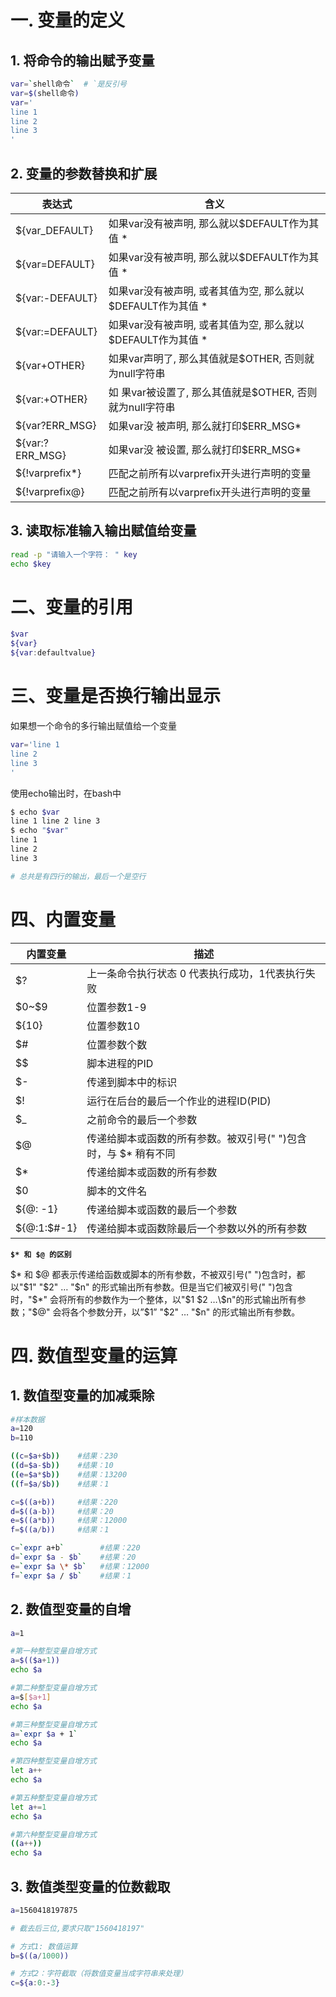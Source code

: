 # 一. 变量的定义

## 1. 将命令的输出赋予变量

```bash
var=`shell命令`  # `是反引号
var=$(shell命令) 
var='
line 1
line 2
line 3
'
```

## 2. 变量的参数替换和扩展

| 表达式          | 含义                                                         |
| --------------- | ------------------------------------------------------------ |
| ${var_DEFAULT}  | 如果var没有被声明, 那么就以$DEFAULT作为其值 *               |
| ${var=DEFAULT}  | 如果var没有被声明, 那么就以$DEFAULT作为其值 *               |
| ${var:-DEFAULT} | 如果var没有被声明, 或者其值为空, 那么就以$DEFAULT作为其值 * |
| ${var:=DEFAULT} | 如果var没有被声明, 或者其值为空, 那么就以$DEFAULT作为其值 * |
| ${var+OTHER}    | 如果var声明了, 那么其值就是$OTHER, 否则就为null字符串       |
| ${var:+OTHER}   | 如 果var被设置了, 那么其值就是$OTHER, 否则就为null字符串     |
| ${var?ERR_MSG}  | 如果var没 被声明, 那么就打印$ERR_MSG*                        |
| ${var:?ERR_MSG} | 如果var没 被设置, 那么就打印$ERR_MSG*                        |
| ${!varprefix*}  | 匹配之前所有以varprefix开头进行声明的变量                    |
| ${!varprefix@}  | 匹配之前所有以varprefix开头进行声明的变量                    |

## 3. 读取标准输入输出赋值给变量

```bash
read -p "请输入一个字符： " key
echo $key
```

# 二、变量的引用

```bash
$var
${var}
${var:defaultvalue}
```

# 三、变量是否换行输出显示

如果想一个命令的多行输出赋值给一个变量

```bash
var='line 1
line 2
line 3
'
```

使用echo输出时，在bash中

```bash
$ echo $var 
line 1 line 2 line 3
$ echo "$var"
line 1
line 2
line 3

# 总共是有四行的输出，最后一个是空行
```

# 四、内置变量

| 内置变量    | 描述                                                         |
| ----------- | ------------------------------------------------------------ |
| $?          | 上一条命令执行状态  0 代表执行成功，1代表执行失败            |
| \$0~\$9     | 位置参数1-9                                                  |
| \${10}      | 位置参数10                                                   |
| \$#         | 位置参数个数                                                 |
| \$$         | 脚本进程的PID                                                |
| \$-         | 传递到脚本中的标识                                           |
| \$!         | 运行在后台的最后一个作业的进程ID(PID)                        |
| \$_         | 之前命令的最后一个参数                                       |
| \$@         | 传递给脚本或函数的所有参数。被双引号(" ")包含时，与 \$* 稍有不同 |
| \$*         | 传递给脚本或函数的所有参数                                   |
| \$0         | 脚本的文件名                                                 |
| ${@: -1}    | 传递给脚本或函数的最后一个参数                               |
| ${@:1:$#-1} | 传递给脚本或函数除最后一个参数以外的所有参数                 |

**`$* 和 $@ 的区别`**

$* 和 $@ 都表示传递给函数或脚本的所有参数，不被双引号(" ")包含时，都以"$1" "$2" … "$n" 的形式输出所有参数。但是当它们被双引号(" ")包含时，"$*" 会将所有的参数作为一个整体，以"$1 $2 …\$n"的形式输出所有参数；"$@" 会将各个参数分开，以”\$1” "\$2" … "$n" 的形式输出所有参数。

# 四. 数值型变量的运算

## 1. 数值型变量的加减乘除

```bash
#样本数据
a=120
b=110

((c=$a+$b))    #结果：230
((d=$a-$b))    #结果：10
((e=$a*$b))    #结果：13200
((f=$a/$b))    #结果：1

c=$((a+b))     #结果：220
d=$((a-b))     #结果：20
e=$((a*b))     #结果：12000
f=$((a/b))     #结果：1

c=`expr a+b`        #结果：220
d=`expr $a - $b`    #结果：20
e=`expr $a \* $b`   #结果：12000
f=`expr $a / $b`    #结果：1
```

## 2. 数值型变量的自增

```bash
a=1

#第一种整型变量自增方式
a=$(($a+1))
echo $a

#第二种整型变量自增方式
a=$[$a+1]
echo $a

#第三种整型变量自增方式
a=`expr $a + 1`
echo $a

#第四种整型变量自增方式
let a++
echo $a

#第五种整型变量自增方式
let a+=1
echo $a

#第六种整型变量自增方式
((a++))
echo $a
```

## 3. 数值类型变量的位数截取

```bash
a=1560418197875

# 截去后三位,要求只取"1560418197"

# 方式1: 数值运算
b=$((a/1000))

# 方式2：字符截取（将数值变量当成字符串来处理）
c=${a:0:-3}
```